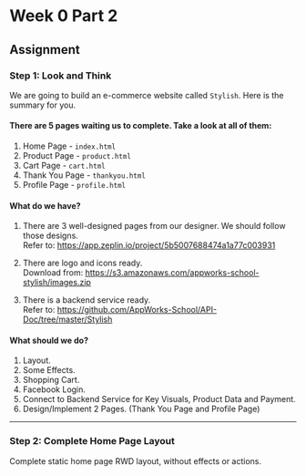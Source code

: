 # Week 0 Part 2

## Assignment

### Step 1: Look and Think

We are going to build an e-commerce website called `Stylish`. Here is the summary for you.

#### There are 5 pages waiting us to complete. Take a look at all of them:

1. Home Page - `index.html`
2. Product Page - `product.html`
3. Cart Page - `cart.html`
4. Thank You Page - `thankyou.html`
5. Profile Page - `profile.html`

#### What do we have?

1. There are 3 well-designed pages from our designer. We should follow those designs.  
Refer to: https://app.zeplin.io/project/5b5007688474a1a77c003931

2. There are logo and icons ready.  
Download from: https://s3.amazonaws.com/appworks-school-stylish/images.zip

3. There is a backend service ready.  
Refer to: https://github.com/AppWorks-School/API-Doc/tree/master/Stylish

#### What should we do?

1. Layout.
2. Some Effects.
3. Shopping Cart.
4. Facebook Login.
5. Connect to Backend Service for Key Visuals, Product Data and Payment.
6. Design/Implement 2 Pages. (Thank You Page and Profile Page)

---

### Step 2: Complete Home Page Layout

Complete static home page RWD layout, without effects or actions.
